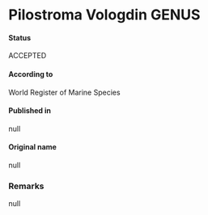 # Pilostroma Vologdin GENUS

#### Status
ACCEPTED

#### According to
World Register of Marine Species

#### Published in
null

#### Original name
null

### Remarks
null
